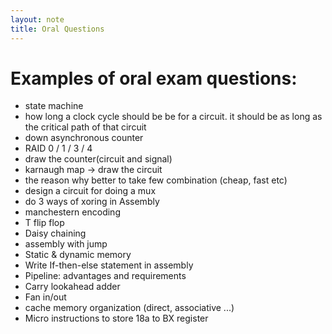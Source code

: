```yaml
---
layout: note
title: Oral Questions
---
```


# Examples of oral exam questions:

* state machine
* how long a clock cycle should be be for a circuit. it should be as long as the critical path of that circuit
* down asynchronous counter
* RAID 0 / 1 / 3 / 4
* draw the counter(circuit and signal)
* karnaugh map -> draw the circuit
* the reason why better to take few combination (cheap, fast etc)
* design a circuit for doing a mux
* do 3 ways of xoring in Assembly
* manchestern encoding
* T flip flop
* Daisy chaining
* assembly with jump
* Static & dynamic memory
* Write If-then-else statement in assembly
* Pipeline: advantages and requirements
* Carry lookahead adder
* Fan in/out
* cache memory organization (direct, associative ...)
* Micro instructions to store 18a to BX register

